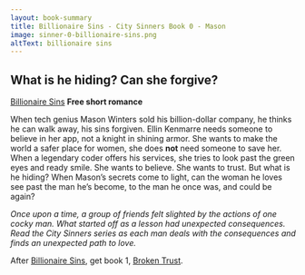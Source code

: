 ```yaml
---
layout: book-summary
title: Billionaire Sins - City Sinners Book 0 - Mason
image: sinner-0-billionaire-sins.png
altText: billionaire sins
---
```


## What is he hiding? Can she forgive?

[Billionaire Sins](https://bookhip.com/TNRAJQN/ "Billionaire Sins")
**Free short romance**

When tech genius Mason Winters sold his billion-dollar company, he thinks he can walk away, his sins forgiven.
Ellin Kenmarre needs someone to believe in her app, not a knight in shining armor. She wants to make the world a safer place for women, she does **not** need someone to save her. 
When a legendary coder offers his services, she tries to look past the green eyes and ready smile. 
She wants to believe. 
She wants to trust. 
But what is he hiding?
When Mason’s secrets come to light, can the woman he loves see past the man he’s become, to the man he once was, and could be again?

*Once upon a time, a group of friends felt slighted by the actions of one cocky man. What started off as a lesson had unexpected consequences. Read the City Sinners series as each man deals with the consequences and finds an unexpected path to love.*


After [Billionaire Sins](https://bookhip.com/TNRAJQN/ "Billionaire Sins"), get book 1, [Broken Trust](https://mybook.to/BrokenTrustErebus/ "Broken Trust").